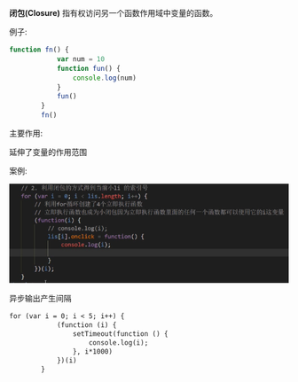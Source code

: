**闭包(Closure)**  指有权访问另一个函数作用域中变量的函数。

例子:

```js
function fn() {
            var num = 10
            function fun() {
                console.log(num)
            }
            fun()
        }
        fn()
```

主要作用: 

延伸了变量的作用范围

案例:

![Closure](../Img/Closure.png)

异步输出产生间隔

```
for (var i = 0; i < 5; i++) {
            (function (i) {
                setTimeout(function () {
                    console.log(i);
                }, i*1000)
            })(i)
        }
```

